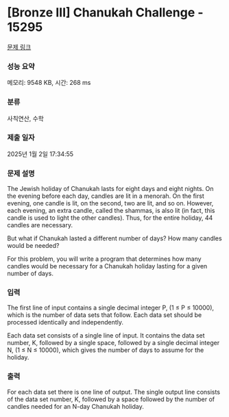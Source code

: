 # [Bronze III] Chanukah Challenge - 15295 

[문제 링크](https://www.acmicpc.net/problem/15295) 

### 성능 요약

메모리: 9548 KB, 시간: 268 ms

### 분류

사칙연산, 수학

### 제출 일자

2025년 1월 2일 17:34:55

### 문제 설명

<p>The Jewish holiday of Chanukah lasts for eight days and eight nights. On the evening before each day, candles are lit in a menorah. On the first evening, one candle is lit, on the second, two are lit, and so on. However, each evening, an extra candle, called the shammas, is also lit (in fact, this candle is used to light the other candles). Thus, for the entire holiday, 44 candles are necessary.</p>

<p>But what if Chanukah lasted a different number of days? How many candles would be needed?</p>

<p>For this problem, you will write a program that determines how many candles would be necessary for a Chanukah holiday lasting for a given number of days.</p>

### 입력 

 <p>The first line of input contains a single decimal integer P, (1 ≤ P ≤ 10000), which is the number of data sets that follow. Each data set should be processed identically and independently.</p>

<p>Each data set consists of a single line of input. It contains the data set number, K, followed by a single space, followed by a single decimal integer N, (1 ≤ N ≤ 10000), which gives the number of days to assume for the holiday.</p>

### 출력 

 <p>For each data set there is one line of output. The single output line consists of the data set number, K, followed by a space followed by the number of candles needed for an N-day Chanukah holiday.</p>

